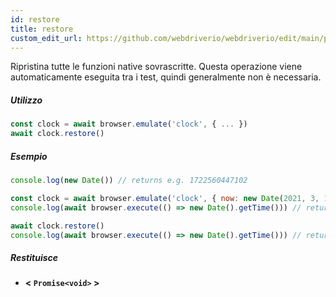```yaml
---
id: restore
title: restore
custom_edit_url: https://github.com/webdriverio/webdriverio/edit/main/packages/webdriverio/src/commands/clock/restore.ts
---
```


Ripristina tutte le funzioni native sovrascritte. Questa operazione viene automaticamente eseguita tra i test, quindi generalmente non è necessaria.

##### Utilizzo

```js
const clock = await browser.emulate('clock', { ... })
await clock.restore()
```

##### Esempio

```js title="restore.js"
console.log(new Date()) // returns e.g. 1722560447102

const clock = await browser.emulate('clock', { now: new Date(2021, 3, 14) })
console.log(await browser.execute(() => new Date().getTime())) // returns 1618383600000

await clock.restore()
console.log(await browser.execute(() => new Date().getTime())) // returns 1722560447102
```

##### Restituisce

- **&lt; `Promise<void>` &gt;**